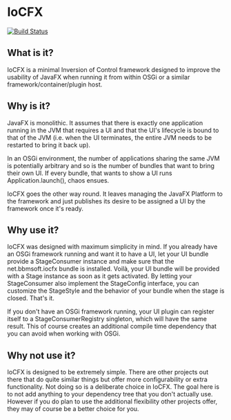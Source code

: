 # IoCFX

[![Build Status](https://travis-ci.org/bbmsoft/iocfx.svg?branch=develop)](https://travis-ci.org/bbmsoft/iocfx)

## What is it?

IoCFX is a minimal Inversion of Control framework designed to improve the usability of JavaFX when running it from within OSGi or a similar framework/container/plugin host.

## Why is it?

JavaFX is monolithic. It assumes that there is exactly one application running in the JVM that requires a UI and that the UI's lifecycle is bound to that of the JVM (i.e. when the UI terminates, the entire JVM needs to be restarted to bring it back up).

In an OSGi environment, the number of applications sharing the same JVM is potentially arbitrary and so is the number of bundles that want to bring their own UI. If every bundle, that wants to show a UI runs Application.launch(), chaos ensues.

IoCFX goes the other way round. It leaves managing the JavaFX Platform to the framework and just publishes its desire to be assigned a UI by the framework once it's ready.

## Why use it?

IoCFX was designed with maximum simplicity in mind. If you already have an OSGi framework running and want it to have a UI, let your UI bundle provide a StageConsumer instance and make sure that the net.bbmsoft.iocfx bundle is installed. Voilà, your UI bundle will be provided with a Stage instance as soon as it gets activated. By letting your StageConsumer also implement the StageConfig interface, you can customize the StageStyle and the behavior of your bundle when the stage is closed. That's it.

If you don't have an OSGi framework running, your UI plugin can register itself to a StageConsumerRegistry singleton, which will have the same result. This of course creates an additional compile time dependency that you can avoid when working with OSGi.

## Why not use it?

IoCFX is designed to be extremely simple. There are other projects out there that do quite similar things but offer more configurability or extra functionality. Not doing so is a deliberate choice in IoCFX. The goal here is to not add anything to your dependency tree that you don't actually use.
However if you do plan to use the additional flexibility other projects offer, they may of course be a better choice for you.

